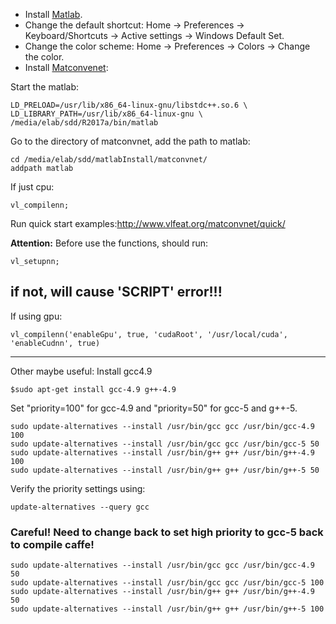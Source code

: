 * Install [Matlab](https://drive.google.com/open?id=1HGlRtgAd7DIbmuMlrmA9YFesnOAp49fE).
* Change the default shortcut: Home -> Preferences -> Keyboard/Shortcuts -> Active settings -> Windows Default Set.
* Change the color scheme: Home -> Preferences -> Colors -> Change the color.
* Install [Matconvenet](http://www.vlfeat.org/matconvnet/install/):

Start the matlab:
```
LD_PRELOAD=/usr/lib/x86_64-linux-gnu/libstdc++.so.6 \
LD_LIBRARY_PATH=/usr/lib/x86_64-linux-gnu \
/media/elab/sdd/R2017a/bin/matlab
```
Go to the directory of matconvnet, add the path to matlab:
```
cd /media/elab/sdd/matlabInstall/matconvnet/
addpath matlab
```
If just cpu:
```
vl_compilenn;
```
Run quick start examples:http://www.vlfeat.org/matconvnet/quick/

**Attention:** Before use the functions, should run:
```
vl_setupnn;
```
if not, will cause 'SCRIPT' error!!!
--------------------------
If using gpu:
```
vl_compilenn('enableGpu', true, 'cudaRoot', '/usr/local/cuda', 'enableCudnn', true)

```
--------------------------


Other maybe useful:
Install gcc4.9
```
$sudo apt-get install gcc-4.9 g++-4.9
```
Set "priority=100" for gcc-4.9 and "priority=50" for gcc-5 and g++-5.
```
sudo update-alternatives --install /usr/bin/gcc gcc /usr/bin/gcc-4.9 100
sudo update-alternatives --install /usr/bin/gcc gcc /usr/bin/gcc-5 50
sudo update-alternatives --install /usr/bin/g++ g++ /usr/bin/g++-4.9 100
sudo update-alternatives --install /usr/bin/g++ g++ /usr/bin/g++-5 50
```
Verify the priority settings using:
```
update-alternatives --query gcc
```
### Careful! Need to change back to set high priority to gcc-5 back to compile caffe!
```
sudo update-alternatives --install /usr/bin/gcc gcc /usr/bin/gcc-4.9 50
sudo update-alternatives --install /usr/bin/gcc gcc /usr/bin/gcc-5 100
sudo update-alternatives --install /usr/bin/g++ g++ /usr/bin/g++-4.9 50
sudo update-alternatives --install /usr/bin/g++ g++ /usr/bin/g++-5 100
```
